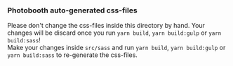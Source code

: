 ### Photobooth auto-generated css-files

Please don't change the css-files inside this directory by hand. Your changes will be discard once you run `yarn build`, `yarn build:gulp` or `yarn build:sass`!   
Make your changes inside `src/sass` and run `yarn build`, `yarn build:gulp` or `yarn build:sass` to re-generate the css-files.
